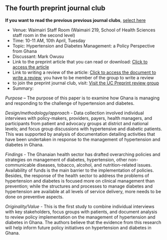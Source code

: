 
## The fourth preprint journal club

**If you want to read the previous previous journal clubs**, [select here](https://arinbasu.github.io/UC-SHSS-Study-Group/list_of_papers)

- Venue: Waimairi Staff Room (Waimairi 219, School of Health Sciences staff room in the second level)
- Time: 10-11 AM, 10th April, Tuesday
- Topic: Hypertension and Diabetes Management: a Policy Perspective from Ghana
- Discussant: Mark Owusu
- Link to the preprint article that you can read or download: [Click to access the article](https://www.authorea.com/users/226241/articles/295473-hypertension-and-diabetes-management-a-policy-perspective-from-ghana)
- Link to writing a review of the article: [Click to access the document to write a review](https://www.authorea.com/217328/JSfCLqLXx9SqDncd3L6w4A), you have to be member of the group to write a review
- to join the preprint journal club, visit: [Visit the UC Preprint review group](https://www.authorea.com/inst/18975)
- Summary:

*Purpose* – The purpose of this paper is to examine how Ghana is managing and responding to the challenge of hypertension and diabetes.

*Design/methodology/approach* - Data collection involved individual interviews with policy-makers, providers, payers, health managers, and participants from patient and advocacy groups at district and national levels; and focus group discussions with hypertensive and diabetic patients. This was supported by analysis of documentation detailing activities that have been undertaken in response to the management of hypertension and diabetes in Ghana.

*Findings* - The Ghanaian health sector has drafted overarching policies and strategies on management of diabetes, hypertension, other non-communicable diseases, tobacco, alcohol, and nutrition-related issues. Availability of funds is the main barrier to the implementation of policies. Besides, the response of the health sector to address the problems of hypertension and diabetes is focused more on clinical management than prevention; while the structures and processes to manage diabetes and hypertension are available at all levels of service delivery, more needs to be done on preventive aspects.

*Originality/Value* - This is the first study to combine individual interviews with key stakeholders, focus groups with patients, and document analysis to review policy implementation on the management of hypertension and diabetes in Ghana. The authors believe that the evidence from this research will help inform future policy initiatives on hypertension and diabetes in Ghana.
